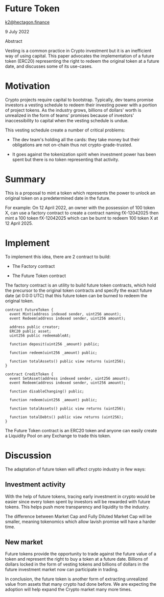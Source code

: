 # Future Token

k2@hectagon.finance

9 July 2022

Abstract

Vesting is a common practice in Crypto investment but it is an inefficient way of using capital. This paper advocates the implementation of a future token (ERC20) representing the right to redeem the original token at a future date, and discusses some of its use-cases.

# Motivation

Crypto projects require capital to bootstrap. Typically, dev teams promise investors a vesting schedule to redeem their investing power with a portion of project tokens. As the industry grows, billions of dollars' worth is unrealized in the form of teams' promises because of investors' inaccessibility to capital when the vesting schedule is undue.

This vesting schedule create a number of critical problems:

- The dev team's holding all the cards: they take money but their obligations are not on-chain thus not crypto-grade-trusted.

- It goes against the tokenization spirit when investment power has been spent but there is no token representing that activity.

# Summary

This is a proposal to mint a token which represents the power to unlock an original token on a predetermined date in the future.

For example: On 12 April 2022, an owner with the possession of 100 token X, can use a factory contract to create a contract naming fX-12042025 then mint a 100 token fX-12042025 which can be burnt to redeem 100 token X at 12 April 2025.

# Implement

To implement this idea, there are 2 contract to build:

- The Factory contract

- The Future Token contract

The factory contract is an utility to build future token contracts, which hold the precursor to the original token contracts and specify the exact future date (at 0:0:0 UTC) that this future token can be burned to redeem the original token.

```solidity
contract FutureToken {
  event Mint(address indexed sender, uint256 amount);
  event Redeem(address indexed sender, uint256 amount);

  address public creator;
  ERC20 public asset;
  uint256 public redeemableAt;

  function deposit(uint256 _amount) public;

  function redeem(uint256 _amount) public;

  function totalAssets() public view returns (uint256);
}

contract CreditToken {
  event SetAsset(address indexed sender, uint256 amount);
  event Redeem(address indexed sender, uint256 amount);

  function disableChanging() public;

  function redeem(uint256 _amount) public;

  function totalAssets() public view returns (uint256);

  function totalDebts() public view returns (uint256);
}

```

The Future Token contract is an ERC20 token and anyone can easily create a Liquidity Pool on any Exchange to trade this token.

# Discussion

The adaptation of future token will affect crypto industry in few ways:

## Investment activity

With the help of future tokens, tracing early investment in crypto would be easier since every token spent by investors will be rewarded with future tokens. This helps push more transparency and liquidity to the industry.

The difference between Market Cap and Fully Diluted Market Cap will be smaller, meaning tokenomics which allow lavish promise will have a harder time.

## New market

Future tokens provide the opportunity to trade against the future value of a token and represent the right to buy a token at a future date. Billions of dollars locked in the form of vesting tokens and billions of dollars in the future investment market now can participate in trading.

In conclusion, the future token is another form of extracting unrealized value from assets that many crypto had done before. We are expecting the adoption will help expand the Crypto market many more times.
